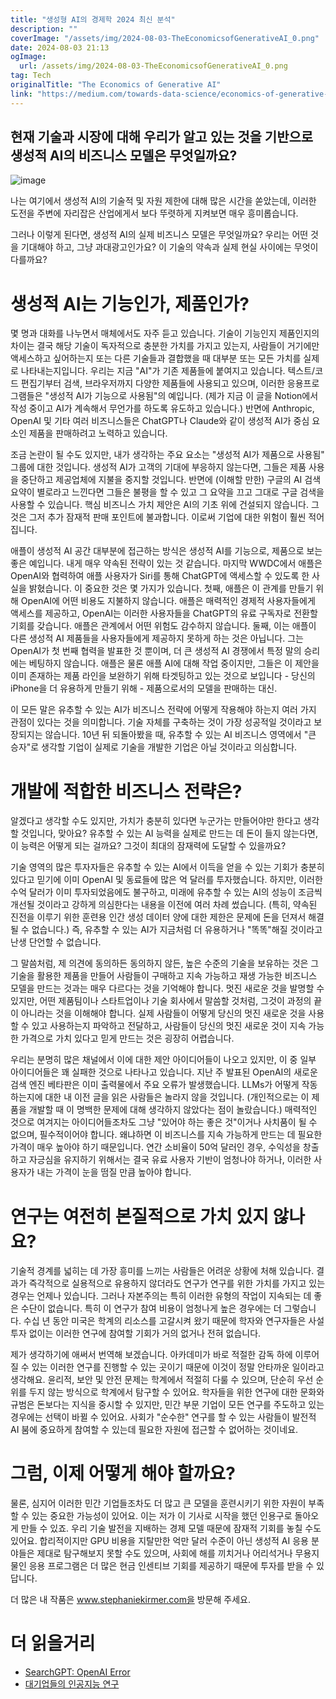 ```yaml
---
title: "생성형 AI의 경제학 2024 최신 분석"
description: ""
coverImage: "/assets/img/2024-08-03-TheEconomicsofGenerativeAI_0.png"
date: 2024-08-03 21:13
ogImage: 
  url: /assets/img/2024-08-03-TheEconomicsofGenerativeAI_0.png
tag: Tech
originalTitle: "The Economics of Generative AI"
link: "https://medium.com/towards-data-science/economics-of-generative-ai-75f550288097"
---
```



## 현재 기술과 시장에 대해 우리가 알고 있는 것을 기반으로 생성적 AI의 비즈니스 모델은 무엇일까요?

![image](/assets/img/2024-08-03-TheEconomicsofGenerativeAI_0.png)

나는 여기에서 생성적 AI의 기술적 및 자원 제한에 대해 많은 시간을 쏟았는데, 이러한 도전을 주변에 자리잡은 산업에게서 보다 뚜렷하게 지켜보면 매우 흥미롭습니다.

그러나 이렇게 된다면, 생성적 AI의 실제 비즈니스 모델은 무엇일까요? 우리는 어떤 것을 기대해야 하고, 그냥 과대광고인가요? 이 기술의 약속과 실제 현실 사이에는 무엇이 다를까요?

<div class="content-ad"></div>

# 생성적 AI는 기능인가, 제품인가?

몇 명과 대화를 나누면서 매체에서도 자주 듣고 있습니다. 기술이 기능인지 제품인지의 차이는 결국 해당 기술이 독자적으로 충분한 가치를 가지고 있는지, 사람들이 거기에만 액세스하고 싶어하는지 또는 다른 기술들과 결합했을 때 대부분 또는 모든 가치를 실제로 나타내는지입니다. 우리는 지금 "AI"가 기존 제품들에 붙여지고 있습니다. 텍스트/코드 편집기부터 검색, 브라우저까지 다양한 제품들에 사용되고 있으며, 이러한 응용프로그램들은 "생성적 AI가 기능으로 사용됨"의 예입니다. (제가 지금 이 글을 Notion에서 작성 중이고 AI가 계속해서 무언가를 하도록 유도하고 있습니다.) 반면에 Anthropic, OpenAI 및 기타 여러 비즈니스들은 ChatGPT나 Claude와 같이 생성적 AI가 중심 요소인 제품을 판매하려고 노력하고 있습니다.

조금 논란이 될 수도 있지만, 내가 생각하는 주요 요소는 "생성적 AI가 제품으로 사용됨" 그룹에 대한 것입니다. 생성적 AI가 고객의 기대에 부응하지 않는다면, 그들은 제품 사용을 중단하고 제공업체에 지불을 중지할 것입니다. 반면에 (이해할 만한) 구글의 AI 검색 요약이 별로라고 느낀다면 그들은 불평을 할 수 있고 그 요약을 끄고 그대로 구글 검색을 사용할 수 있습니다. 핵심 비즈니스 가치 제안은 AI의 기초 위에 건설되지 않습니다. 그것은 그저 추가 잠재적 판매 포인트에 불과합니다. 이로써 기업에 대한 위험이 훨씬 적어집니다.

애플이 생성적 AI 공간 대부분에 접근하는 방식은 생성적 AI를 기능으로, 제품으로 보는 좋은 예입니다. 내게 매우 약속된 전략이 있는 것 같습니다. 마지막 WWDC에서 애플은 OpenAI와 협력하여 애플 사용자가 Siri를 통해 ChatGPT에 액세스할 수 있도록 한 사실을 밝혔습니다. 이 중요한 것은 몇 가지가 있습니다. 첫째, 애플은 이 관계를 만들기 위해 OpenAI에 어떤 비용도 지불하지 않습니다. 애플은 매력적인 경제적 사용자들에게 액세스를 제공하고, OpenAI는 이러한 사용자들을 ChatGPT의 유료 구독자로 전환할 기회를 갖습니다. 애플은 관계에서 어떤 위험도 감수하지 않습니다. 둘째, 이는 애플이 다른 생성적 AI 제품들을 사용자들에게 제공하지 못하게 하는 것은 아닙니다. 그는 OpenAI가 첫 번째 협력을 발표한 것 뿐이며, 더 큰 생성적 AI 경쟁에서 특정 말의 승리에는 베팅하지 않습니다. 애플은 물론 애플 AI에 대해 작업 중이지만, 그들은 이 제안을 이미 존재하는 제품 라인을 보완하기 위해 타겟팅하고 있는 것으로 보입니다 - 당신의 iPhone을 더 유용하게 만들기 위해 - 제품으로서의 모델을 판매하는 대신.

<div class="content-ad"></div>

이 모든 말은 유추할 수 있는 AI가 비즈니스 전략에 어떻게 작용해야 하는지 여러 가지 관점이 있다는 것을 의미합니다. 기술 자체를 구축하는 것이 가장 성공적일 것이라고 보장되지는 않습니다. 10년 뒤 되돌아봤을 때, 유추할 수 있는 AI 비즈니스 영역에서 "큰 승자"로 생각할 기업이 실제로 기술을 개발한 기업은 아닐 것이라고 의심합니다.

# 개발에 적합한 비즈니스 전략은?

알겠다고 생각할 수도 있지만, 가치가 충분히 있다면 누군가는 만들어야만 한다고 생각할 것입니다, 맞아요? 유추할 수 있는 AI 능력을 실제로 만드는 데 돈이 들지 않는다면, 이 능력은 어떻게 되는 걸까요? 그것이 최대의 잠재력에 도달할 수 있을까요?

기술 영역의 많은 투자자들은 유추할 수 있는 AI에서 이득을 얻을 수 있는 기회가 충분히 있다고 믿기에 이미 OpenAI 및 동료들에 많은 억 달러를 투자했습니다. 하지만, 이러한 수억 달러가 이미 투자되었음에도 불구하고, 미래에 유추할 수 있는 AI의 성능이 조금씩 개선될 것이라고 강하게 의심한다는 내용을 이전에 여러 차례 썼습니다. (특히, 약속된 진전을 이루기 위한 훈련용 인간 생성 데이터 양에 대한 제한은 문제에 돈을 던져서 해결될 수 없습니다.) 즉, 유추할 수 있는 AI가 지금처럼 더 유용하거나 "똑똑"해질 것이라고 난생 단언할 수 없습니다.

<div class="content-ad"></div>

그 말씀처럼, 제 의견에 동의하든 동의하지 않든, 높은 수준의 기술을 보유하는 것은 그 기술을 활용한 제품을 만들어 사람들이 구매하고 지속 가능하고 재생 가능한 비즈니스 모델을 만드는 것과는 매우 다르다는 것을 기억해야 합니다. 멋진 새로운 것을 발명할 수 있지만, 어떤 제품팀이나 스타트업이나 기술 회사에서 말씀할 것처럼, 그것이 과정의 끝이 아니라는 것을 이해해야 합니다. 실제 사람들이 어떻게 당신의 멋진 새로운 것을 사용할 수 있고 사용하는지 파악하고 전달하고, 사람들이 당신의 멋진 새로운 것이 지속 가능한 가격으로 가치 있다고 믿게 만드는 것은 굉장히 어렵습니다.

우리는 분명히 많은 채널에서 이에 대한 제안 아이디어들이 나오고 있지만, 이 중 일부 아이디어들은 꽤 실패한 것으로 나타나고 있습니다. 지난 주 발표된 OpenAI의 새로운 검색 엔진 베타판은 이미 출력물에서 주요 오류가 발생했습니다. LLMs가 어떻게 작동하는지에 대한 내 이전 글을 읽은 사람들은 놀라지 않을 것입니다. (개인적으로는 이 제품을 개발할 때 이 명백한 문제에 대해 생각하지 않았다는 점이 놀랐습니다.) 매력적인 것으로 여겨지는 아이디어들조차도 그냥 "있어야 하는 좋은 것"이거나 사치품이 될 수 없으며, 필수적이어야 합니다. 왜냐하면 이 비즈니스를 지속 가능하게 만드는 데 필요한 가격이 매우 높아야 하기 때문입니다. 연간 소비율이 50억 달러인 경우, 수익성을 창출하고 자긍심을 유지하기 위해서는 결국 유료 사용자 기반이 엄청나야 하거나, 이러한 사용자가 내는 가격이 눈을 떰질 만큼 높아야 합니다.

# 연구는 여전히 본질적으로 가치 있지 않나요?

기술적 경계를 넓히는 데 가장 흥미를 느끼는 사람들은 어려운 상황에 처해 있습니다. 결과가 즉각적으로 실용적으로 유용하지 않더라도 연구가 연구를 위한 가치를 가지고 있는 경우는 언제나 있습니다. 그러나 자본주의는 특히 이러한 유형의 작업이 지속되는 데 좋은 수단이 없습니다. 특히 이 연구가 참여 비용이 엄청나게 높은 경우에는 더 그렇습니다. 수십 년 동안 미국은 학계의 리소스를 고갈시켜 왔기 때문에 학자와 연구자들은 사설 투자 없이는 이러한 연구에 참여할 기회가 거의 없거나 전혀 없습니다.

<div class="content-ad"></div>

제가 생각하기에 애써서 번역해 보겠습니다. 아카데미가 바로 적절한 감독 하에 이루어질 수 있는 이러한 연구를 진행할 수 있는 곳이기 때문에 이것이 정말 안타까운 일이라고 생각해요. 윤리적, 보안 및 안전 문제는 학계에서 적절히 다룰 수 있으며, 단순히 우선 순위를 두지 않는 방식으로 학계에서 탐구할 수 있어요. 학자들을 위한 연구에 대한 문화와 규범은 돈보다는 지식을 중시할 수 있지만, 민간 부문 기업이 모든 연구를 주도하고 있는 경우에는 선택이 바뀔 수 있어요. 사회가 "순수한" 연구를 할 수 있는 사람들이 발전적 AI 붐에 중요하게 참여할 수 있는데 필요한 자원에 접근할 수 없어하는 것이네요.

# 그럼, 이제 어떻게 해야 할까요?

물론, 심지어 이러한 민간 기업들조차도 더 많고 큰 모델을 훈련시키기 위한 자원이 부족할 수 있는 중요한 가능성이 있어요. 이는 저가 이 기사로 시작을 했던 인용구로 돌아오게 만들 수 있죠. 우리 기술 발전을 지배하는 경제 모델 때문에 잠재적 기회를 놓칠 수도 있어요. 합리적이지만 GPU 비용을 지탈만한 억만 달러 수준이 아닌 생성적 AI 응용 분야들은 제대로 탐구해보지 못할 수도 있으며, 사회에 해를 끼치거나 어리석거나 무용지물인 응용 프로그램은 더 많은 현금 인센티브 기회를 제공하기 때문에 투자를 받을 수 있답니다.

더 많은 내 작품은 www.stephaniekirmer.com을 방문해 주세요.

<div class="content-ad"></div>

# 더 읽을거리

- [SearchGPT: OpenAI Error](https://www.theatlantic.com/technology/archive/2024/07/searchgpt-openai-error/679248/)
- [대기업들의 인공지능 연구](https://www.washingtonpost.com/technology/2024/03/10/big-tech-companies-ai-research/)